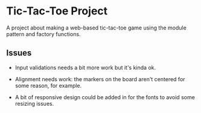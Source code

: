 # Tic-Tac-Toe Project

A project about making a web-based tic-tac-toe game using the module pattern and factory functions.

## Issues

  - Input validations needs a bit more work but it's kinda ok.

  - Alignment needs work: the markers on the board aren't centered for some reason, for example.

  - A bit of responsive design could be added in for the fonts to avoid some resizing issues.